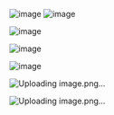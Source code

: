 
![image](https://github.com/vidhya00009/Derm_Project/assets/150995591/303e927b-aa77-4160-9c06-f9688c86f548)
![image](https://github.com/vidhya00009/Derm_Project/assets/150995591/06c1c0cd-7841-4e4d-a8c4-280b6d605c8a)

![image](https://github.com/vidhya00009/Derm_Project/assets/150995591/677e22f9-c8f7-4756-957f-b3d51892d7e2)

![image](https://github.com/vidhya00009/Derm_Project/assets/150995591/d18ba430-a720-4acd-9405-edbb35392489)

![image](https://github.com/vidhya00009/Derm_Project/assets/150995591/c1772579-ff88-4b45-ab58-f15736450ea9)

![Uploading image.png…]()

![Uploading image.png…]()
